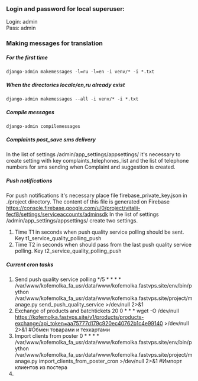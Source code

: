 ### Login and password for local superuser: 
Login: admin <br/>
Pass: admin

### Making messages for translation
##### For the first time
```
django-admin makemessages -l=ru -l=en -i venv/* -i *.txt
```
##### When the directories locale/en,ru already exist
```
django-admin makemessages --all -i venv/* -i *.txt
```
##### Compile messages
```
django-admin compilemessages
```
##### Complaints post_save sms delivery
In the list of settings /admin/app_settings/appsettings/
it's necessary to create setting with key complaints_telephones_list
and the list of telephone numbers for sms sending when Complaint and
suggestion is created.

##### Push notifications
For push notifications it's necessary place file firebase_private_key.json in ./project
directory. The content of this file is generated on Firebase 
https://console.firebase.google.com/u/0/project/vitalii-fecf8/settings/serviceaccounts/adminsdk
In the list of settings /admin/app_settings/appsettings/
create two settings.
1. Time T1 in seconds when push quality service polling should be sent. Key t1_service_quality_polling_push
2. Time T2 in seconds when should pass from the last push quality service polling. Key t2_service_quality_polling_push

##### Current cron tasks
1. Send push quality service polling
*/5 * * * * /var/www/kofemolka_fa_usr/data/www/kofemolka.fastvps.site/env/bin/python /var/www/kofemolka_fa_usr/data/www/kofemolka.fastvps.site/project/manage.py send_push_quality_service >/dev/null 2>&1
2. Exchange of products and batchtickets
20 0 * * * wget -O /dev/null https://kofemolka.fastvps.site/v1/products/products-exchange/api_token=aa75777d179c920ec40762b1c4e99140 >/dev/null 2>&1 #Обмен товарами и техкартами
3. Import clients from poster 
0 * * * * /var/www/kofemolka_fa_usr/data/www/kofemolka.fastvps.site/env/bin/python /var/www/kofemolka_fa_usr/data/www/kofemolka.fastvps.site/project/manage.py import_clients_from_poster_cron >/dev/null 2>&1 #Импорт клиентов из постера
4. 